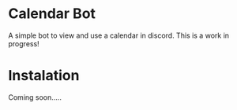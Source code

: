 # Calendar Bot
A simple bot to view and use a calendar in discord. This is a work in progress!
# Instalation
Coming soon.....
